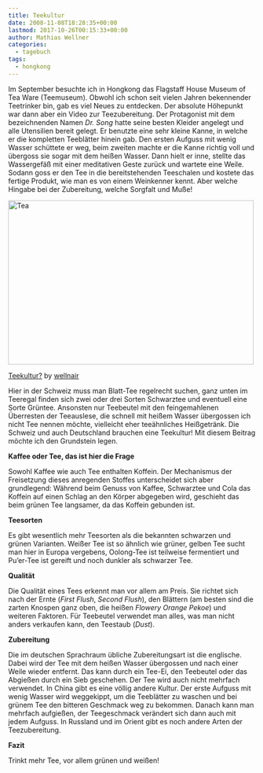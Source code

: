 ```yaml
---
title: Teekultur
date: 2008-11-08T18:28:35+00:00
lastmod: 2017-10-26T00:15:33+00:00
author: Mathias Wellner
categories:
  - tagebuch
tags:
  - hongkong  
---
```

Im September besuchte ich in Hongkong das Flagstaff House Museum of Tea Ware (Teemuseum). Obwohl ich schon seit vielen Jahren bekennender Teetrinker bin, gab es viel Neues zu entdecken. Der absolute Höhepunkt war dann aber ein Video zur Teezubereitung. Der Protagonist mit dem bezeichnenden Namen _Dr. Song_ hatte seine besten Kleider angelegt und alle Utensilien bereit gelegt. Er benutzte eine sehr kleine Kanne, in welche er die kompletten Teeblätter hinein gab. Den ersten Aufguss mit wenig Wasser schüttete er weg, beim zweiten machte er die Kanne richtig voll und übergoss sie sogar mit dem heißen Wasser. Dann hielt er inne, stellte das Wassergefäß mit einer meditativen Geste zurück und wartete eine Weile. Sodann goss er den Tee in die bereitstehenden Teeschalen und kostete das fertige Produkt, wie man es von einem Weinkenner kennt. Aber welche Hingabe bei der Zubereitung, welche Sorgfalt und Muße!

<div style="width: 510px" class="wp-caption aligncenter">
  <a href="http://www.flickr.com/photos/mwellner/289839179/"><img alt="Tea" src="http://farm1.static.flickr.com/107/289839179_cfc3c047b8.jpg" title="Tea" width="500" height="334" /></a>
  
  <p class="wp-caption-text">
    <a href="http://www.flickr.com/photos/mwellner/289839179/">Teekultur?</a> by <a href="https://www.flickr.com/photos/mwellner/">wellnair</a>
  </p>
</div>

Hier in der Schweiz muss man Blatt-Tee regelrecht suchen, ganz unten im Teeregal finden sich zwei oder drei Sorten Schwarztee und eventuell eine Sorte Grüntee. Ansonsten nur Teebeutel mit den feingemahlenen Überresten der Teeauslese, die schnell mit heißem Wasser übergossen ich nicht Tee nennen möchte, vielleicht eher teeähnliches Heißgetränk. Die Schweiz und auch Deutschland brauchen eine Teekultur! Mit diesem Beitrag möchte ich den Grundstein legen.

**Kaffee oder Tee, das ist hier die Frage**

Sowohl Kaffee wie auch Tee enthalten Koffein. Der Mechanismus der Freisetzung dieses anregenden Stoffes unterscheidet sich aber grundlegend: Während beim Genuss von Kaffee, Schwarztee und Cola das Koffein auf einen Schlag an den Körper abgegeben wird, geschieht das beim grünen Tee langsamer, da das Koffein gebunden ist.

**Teesorten**

Es gibt wesentlich mehr Teesorten als die bekannten schwarzen und grünen Varianten. Weißer Tee ist so ähnlich wie grüner, gelben Tee sucht man hier in Europa vergebens, Oolong-Tee ist teilweise fermentiert und Pu&#8217;er-Tee ist gereift und noch dunkler als schwarzer Tee.

**Qualität**

Die Qualität eines Tees erkennt man vor allem am Preis. Sie richtet sich nach der Ernte (_First Flush_, _Second Flush_), den Blättern (am besten sind die zarten Knospen ganz oben, die heißen _Flowery Orange Pekoe_) und weiteren Faktoren. Für Teebeutel verwendet man alles, was man nicht anders verkaufen kann, den Teestaub (_Dust_).

**Zubereitung**

Die im deutschen Sprachraum übliche Zubereitungsart ist die englische. Dabei wird der Tee mit dem heißen Wasser übergossen und nach einer Weile wieder entfernt. Das kann durch ein Tee-Ei, den Teebeutel oder das Abgießen durch ein Sieb geschehen. Der Tee wird auch nicht mehrfach verwendet. In China gibt es eine völlig andere Kultur. Der erste Aufguss mit wenig Wasser wird weggekippt, um die Teeblätter zu waschen und bei grünem Tee den bitteren Geschmack weg zu bekommen. Danach kann man mehrfach aufgießen, der Teegeschmack verändert sich dann auch mit jedem Aufguss. In Russland und im Orient gibt es noch andere Arten der Teezubereitung.

**Fazit**

Trinkt mehr Tee, vor allem grünen und weißen!